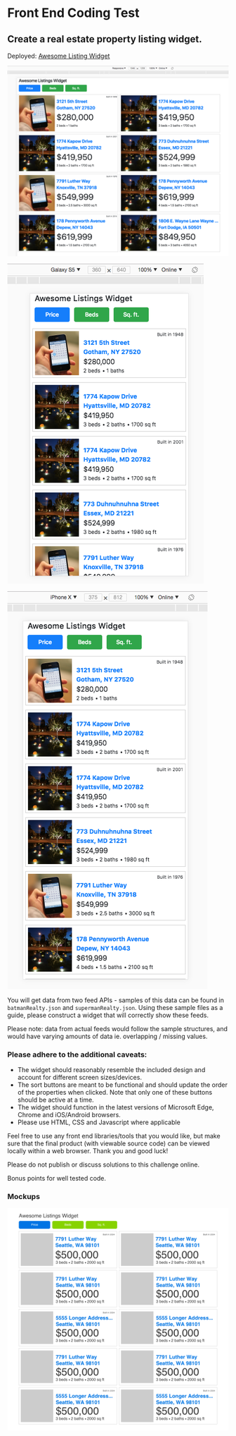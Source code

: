 # Front End Coding Test

## Create a real estate property listing widget.

Deployed: [Awesome Listing Widget](https://awesome-listing-widget.herokuapp.com/)

![Desktop Screenshot](https://raw.githubusercontent.com/bigappleinsider/re/master/docs/screenshots/Desktop.png)

![Galaxy S5 Screenshot](https://raw.githubusercontent.com/bigappleinsider/re/master/docs/screenshots/Galaxy.png)

![iPhone X Screenshot](https://raw.githubusercontent.com/bigappleinsider/re/master/docs/screenshots/Iphone.png)

You will get data from two feed APIs - samples of this data can be found in `batmanRealty.json` and `supermanRealty.json`. Using these sample files as a guide, please construct a widget that will correctly show these feeds.

Please note: data from actual feeds would follow the sample structures, and would have varying amounts of data ie. overlapping / missing values.

### Please adhere to the additional caveats:

* The widget should reasonably resemble the included design and account for different screen sizes/devices.
* The sort buttons are meant to be functional and should update the order of the properties when clicked. Note that only one of these buttons should be active at a time.
* The widget should function in the latest versions of Microsoft Edge, Chrome and iOS/Android browsers.
* Please use HTML, CSS and Javascript where applicable

Feel free to use any front end libraries/tools that you would like, but make sure that the final product (with viewable source code) can be viewed locally within a web browser. Thank you and good luck!

Please do not publish or discuss solutions to this challenge online.

Bonus points for well tested code.

### Mockups

![Real Estate Listing Widget](docs/comp.png)
